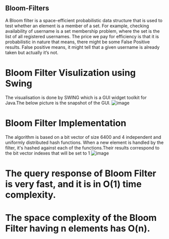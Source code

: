 ## Bloom-Filters
A Bloom filter is a space-efficient probabilistic data structure that is used to test whether an element is a member of a set. For example, checking availability of
username is a set membership problem, where the set is the list of all registered usernames. The price we pay for efficiency is that it is probabilistic in nature that
means, there might be some False Positive results. False positive means, it might tell that a given username is already taken but actually it’s not.

# Bloom Filter Visulization using Swing
The visualisation is done by SWING which is a GUI widget toolkit for Java.The below picture is the snapshot of the GUI.
![image](https://user-images.githubusercontent.com/97956699/187749109-c1ea5ad7-438c-4563-9b81-97e460997a6c.png)

# Bloom Filter Implementation
The algorithm is based on a bit vector of size 6400 and 4 independent and uniformly distributed hash functions. When a new element is handled by the filter, it's hashed
against each of the functions.Their results correspond to the bit vector indexes that will be set to 1
![image](https://user-images.githubusercontent.com/97956699/187748886-0a2cd1be-7493-4304-ae3f-a3142a004bfb.png)

# The query response of Bloom Filter is very fast, and it is in O(1) time complexity.
# The space complexity of the Bloom Filter having n elements has O(n).
